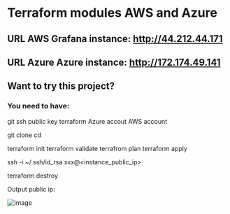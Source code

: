 # Terraform modules AWS and Azure

## URL AWS Grafana instance: http://44.212.44.171
## URL Azure Azure instance: http://172.174.49.141

## Want to try this project?
### You need to have:
git
ssh public key
terraform
Azure accout
AWS account

git clone 
cd


terraform init
terraform validate
terrafrom plan
terraform apply

ssh -i ~/.ssh/id_rsa xxx@<instance_public_ip>

terraform destroy

Output public ip:

![image](https://user-images.githubusercontent.com/12457843/210130632-751edbd2-de6d-4371-a790-625b9095aa37.png)
